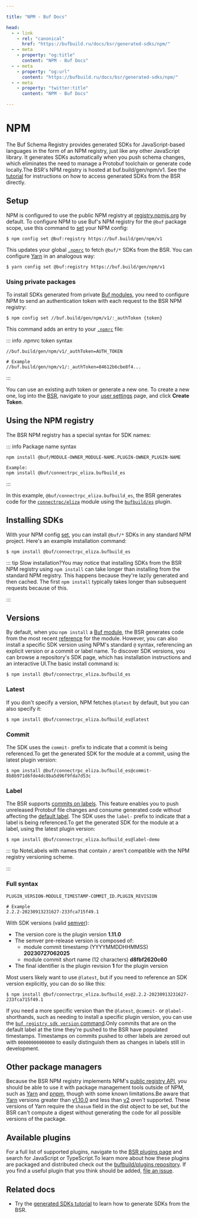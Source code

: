 ```yaml
---

title: "NPM - Buf Docs"

head:
  - - link
    - rel: "canonical"
      href: "https://bufbuild.ru/docs/bsr/generated-sdks/npm/"
  - - meta
    - property: "og:title"
      content: "NPM - Buf Docs"
  - - meta
    - property: "og:url"
      content: "https://bufbuild.ru/docs/bsr/generated-sdks/npm/"
  - - meta
    - property: "twitter:title"
      content: "NPM - Buf Docs"

---
```


# NPM

The Buf Schema Registry provides generated SDKs for JavaScript-based languages in the form of an NPM registry, just like any other JavaScript library. It generates SDKs automatically when you push schema changes, which eliminates the need to manage a Protobuf toolchain or generate code locally.The BSR's NPM registry is hosted at buf.build/gen/npm/v1. See the [tutorial](../tutorial/) for instructions on how to access generated SDKs from the BSR directly.

## Setup

NPM is configured to use the public NPM registry at [registry.npmjs.org](https://registry.npmjs.org) by default. To configure NPM to use Buf's NPM registry for the `@buf` package scope, use this command to [set](https://docs.npmjs.com/cli/v8/commands/npm-config#set) your NPM config:

```console
$ npm config set @buf:registry https://buf.build/gen/npm/v1
```

This updates your global [`.npmrc`](https://docs.npmjs.com/cli/v8/configuring-npm/npmrc) to fetch `@buf/*` SDKs from the BSR. You can configure [Yarn](https://yarnpkg.com) in an analogous way:

```console
$ yarn config set @buf:registry https://buf.build/gen/npm/v1
```

### Using private packages

To install SDKs generated from private [Buf modules](../../../cli/modules-workspaces/), you need to configure NPM to send an authentication token with each request to the BSR NPM registry:

```console
$ npm config set //buf.build/gen/npm/v1/:_authToken {token}
```

This command adds an entry to your [`.npmrc`](https://docs.npmjs.com/cli/v8/configuring-npm/npmrc) file:

::: info .npmrc token syntax

```console
//buf.build/gen/npm/v1/_authToken=AUTH_TOKEN

# Example
//buf.build/gen/npm/v1/:_authToken=84612b6cbe8f4...
```

:::

You can use an existing auth token or generate a new one. To create a new one, log into the [BSR](../../), navigate to your [user settings](https://buf.build/settings/user) page, and click **Create Token**.

## Using the NPM registry

The BSR NPM registry has a special syntax for SDK names:

::: info Package name syntax

```console
npm install @buf/MODULE-OWNER_MODULE-NAME.PLUGIN-OWNER_PLUGIN-NAME

Example:
npm install @buf/connectrpc_eliza.bufbuild_es
```

:::

In this example, `@buf/connectrpc_eliza.bufbuild_es`, the BSR generates code for the [`connectrpc/eliza`](https://buf.build/connectrpc/eliza) module using the [`bufbuild/es`](https://buf.build/bufbuild/es) plugin.

## Installing SDKs

With your NPM config [set](#setup), you can install `@buf/*` SDKs in any standard NPM project. Here's an example installation command:

```console
$ npm install @buf/connectrpc_eliza.bufbuild_es
```

::: tip Slow installation?You may notice that installing SDKs from the BSR NPM registry using `npm install` can take longer than installing from the standard NPM registry. This happens because they're lazily generated and then cached. The first `npm install` typically takes longer than subsequent requests because of this.

:::

## Versions

By default, when you `npm install` a [Buf module](../../../cli/modules-workspaces/), the BSR generates code from the most recent [reference](../../../cli/modules-workspaces/#referencing-a-module) for the module. However, you can also install a specific SDK version using NPM's standard `@` syntax, referencing an explicit version or a commit or label name. To discover SDK versions, you can browse a repository's SDK page, which has installation instructions and an interactive UI.The basic install command is:

```console
$ npm install @buf/connectrpc_eliza.bufbuild_es
```

### Latest

If you don't specify a version, NPM fetches `@latest` by default, but you can also specify it:

```console
$ npm install @buf/connectrpc_eliza.bufbuild_es@latest
```

### Commit

The SDK uses the `commit-` prefix to indicate that a commit is being referenced.To get the generated SDK for the module at a commit, using the latest plugin version:

```console
$ npm install @buf/connectrpc_eliza.bufbuild_es@commit-8b8b971d6fde4dc8ba5d96f9fda7d53c
```

### Label

The BSR supports [commits on labels](../../../cli/modules-workspaces/#referencing-a-module). This feature enables you to push unreleased Protobuf file changes and consume generated code without affecting the [default label](../../repositories/#default-label). The SDK uses the `label-` prefix to indicate that a label is being referenced.To get the generated SDK for the module at a label, using the latest plugin version:

```console
$ npm install @buf/connectrpc_eliza.bufbuild_es@label-demo
```

::: tip NoteLabels with names that contain `/` aren't compatible with the NPM registry versioning scheme.

:::

### Full syntax

```console
PLUGIN_VERSION-MODULE_TIMESTAMP-COMMIT_ID.PLUGIN_REVISION

# Example
2.2.2-20230913231627-233fca715f49.1
```

With SDK versions (valid [semver](https://semver.org)):

- The version core is the plugin version **1.11.0**
- The semver pre-release version is composed of:
  - module commit timestamp (YYYYMMDDHHMMSS) **20230727062025**
  - module commit short name (12 characters) **d8fbf2620c60**
- The final identifier is the plugin revision **1** for the plugin version

Most users likely want to use `@latest`, but if you need to reference an SDK version explicitly, you can do so like this:

```console
$ npm install @buf/connectrpc_eliza.bufbuild_es@2.2.2-20230913231627-233fca715f49.1
```

If you need a more specific version than the `@latest`, `@commit-` or `@label-` shorthands, such as needing to install a specific plugin version, you can use the [`buf registry sdk version` command](../../../reference/cli/buf/registry/sdk/version/).Only commits that are on the default label at the time they're pushed to the BSR have populated timestamps. Timestamps on commits pushed to other labels are zeroed out with `00000000000000` to easily distinguish them as changes in labels still in development.

## Other package managers

Because the BSR NPM registry implements NPM's [public registry API](https://github.com/npm/registry/blob/master/docs/REGISTRY-API.md), you should be able to use it with package management tools outside of NPM, such as [Yarn](https://yarnpkg.com) and [pnpm](https://pnpm.io), though with some known limitations.Be aware that [Yarn](https://yarnpkg.com) versions greater than [v1.10.0](https://github.com/yarnpkg/yarn/releases/tag/v1.10.0) and less than [v2](https://github.com/yarnpkg/berry) _aren't_ supported. These versions of Yarn require the `shasum` field in the dist object to be set, but the BSR can't compute a digest without generating the code for all possible versions of the package.

## Available plugins

For a full list of supported plugins, navigate to the [BSR plugins page](https://buf.build/plugins) and search for JavaScript or TypeScript.To learn more about how these plugins are packaged and distributed check out the [bufbuild/plugins repository](https://github.com/bufbuild/plugins). If you find a useful plugin that you think should be added, [file an issue](https://github.com/bufbuild/plugins/issues/new/choose).

## Related docs

- Try the [generated SDKs tutorial](../tutorial/) to learn how to generate SDKs from the BSR.
